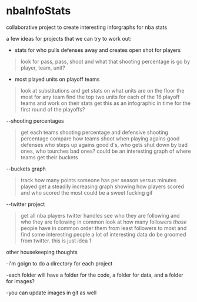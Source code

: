 nbaInfoStats
============

collaborative project to create interesting inforgraphs for nba stats

a few ideas for projects that we can try to work out:

* stats for who pulls defenses away and creates open shot for players
>look for pass, pass, shoot and what that shooting percentage is
>go by player, team, unit?

* most played units on playoff teams
>look at substitutions and get stats on what units are on the floor the most for any team
>find the top two units for each of the 16 playoff teams and work on their stats
>get this as an infographic in time for the first round of the playoffs?

--shooting percentages
>get each teams shooting percentage and defensive shooting percentage
>compare how teams shoot when playing agains good defenses
>who steps up agains good d's, who gets shut down by bad ones, who tourches bad ones?
>could be an interesting graph of where teams get their buckets

--buckets graph
>track how many points someone has per season versus minutes played
>get a steadily increasing graph showing how players scored and who scored the most
>could be a sweet fucking gif

--twitter project
>get all nba players twitter handles
>see who they are following and who they are following in common
>look at how many followers <i>those</i> people have in common
>order them from least followers to most and find some interesting people
>a lot of interesting data do be groomed from twitter.  this is just idea 1


other housekeeping thoughts

-i'm goign to do a directory for each project

-each folder will have a folder for the code, a folder for data, and a folder for images?

-you can update images in git as well

